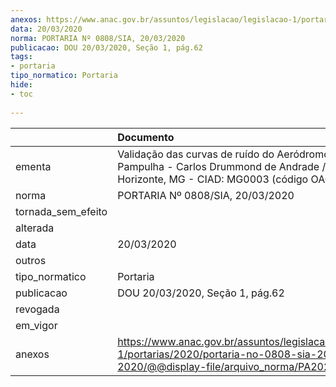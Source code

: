 ```yaml
---
anexos: https://www.anac.gov.br/assuntos/legislacao/legislacao-1/portarias/2020/portaria-no-0808-sia-20-03-2020/@@display-file/arquivo_norma/PA2020-0808.pdf
data: 20/03/2020
norma: PORTARIA Nº 0808/SIA, 20/03/2020
publicacao: DOU 20/03/2020, Seção 1, pág.62
tags:
- portaria
tipo_normatico: Portaria
hide: 
- toc 
 
---
```


|                    | Documento                                                                                                                                            |
|:-------------------|:-----------------------------------------------------------------------------------------------------------------------------------------------------|
| ementa             | Validação das curvas de ruído do Aeródromo Público Pampulha - Carlos Drummond de Andrade / Belo Horizonte, MG - CIAD: MG0003 (código OACI: SBBH)     |
| norma              | PORTARIA Nº 0808/SIA, 20/03/2020                                                                                                                     |
| tornada_sem_efeito |                                                                                                                                                      |
| alterada           |                                                                                                                                                      |
| data               | 20/03/2020                                                                                                                                           |
| outros             |                                                                                                                                                      |
| tipo_normatico     | Portaria                                                                                                                                             |
| publicacao         | DOU 20/03/2020, Seção 1, pág.62                                                                                                                      |
| revogada           |                                                                                                                                                      |
| em_vigor           |                                                                                                                                                      |
| anexos             | https://www.anac.gov.br/assuntos/legislacao/legislacao-1/portarias/2020/portaria-no-0808-sia-20-03-2020/@@display-file/arquivo_norma/PA2020-0808.pdf |